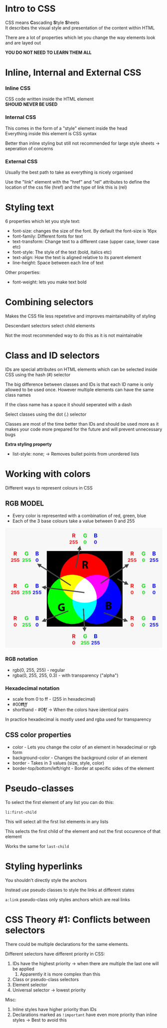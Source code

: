 # Intro to CSS

CSS means **C**ascading **S**tyle **S**heets  
It describes the visual style and presentation of the content within HTML

There are a lot of properties which let you change the way elements look and are layed out

**YOU DO NOT NEED TO LEARN THEM ALL**

# Inline, Internal and External CSS

### **Inline CSS**

CSS code written inside the HTML element  
**SHOUlD NEVER BE USED**

### **Internal CSS**

This comes in the form of a "style" element inside the head  
Everything inside this element is CSS syntax

Better than inline styling but still not recommended for large style sheets -> seperation of concerns

### **External CSS**

Usually the best path to take as everything is nicely organised

Use the "link" element with the "href" and "rel" attributes to define the location of the css file (href) and the type of link this is (rel)

# Styling text

6 properties which let you style text:

- font-size: changes the size of the font. By default the font-size is 16px
- font-family: Different fonts for text
- text-transform: Change text to a different case (upper case, lower case etc)
- font-style: The style of the text (bold, italics etc)
- text-align: How the text is aligned relative to its parent element
- line-height: Space between each line of text

Other properties:

- font-weight: lets you make text bold

# Combining selectors

Makes the CSS file less repetetive and improves maintainability of styling

Descendant selectors select child elements

Not the most recommended way to do this as it is not maintainable

# Class and ID selectors

IDs are special attributes on HTML elements which can be selected inside CSS using the hash (#) selector

The big difference between classes and IDs is that each ID name is only allowed to be used once. However multiple elements can have the same class names

If the class name has a space it should seperated with a dash

Select classes using the dot (.) selector

Classes are most of the time better than IDs and should be used more as it makes your code more prepared for the future and will prevent unnecessary bugs

**Extra styling property**

- list-style: none; -> Removes bullet points from unordered lists

# Working with colors

Different ways to represent colours in CSS

## **RGB MODEL**

- Every color is represented with a combination of red, green, blue
- Each of the 3 base colours take a value between 0 and 255

![](20230524120047.png)

### RGB notation

- rgb(0, 255, 255) - regular
- rgba(0, 255, 255, 0.3) - with transparency ("alpha")

### Hexadecimal notation

- scale from 0 to ff - (255 in hexadecimal)
- #00**ff**_ff_
- shorthand - #0**f**_f_ -> When the colors have identical pairs

In practice hexadecimal is mostly used and rgba used for transparency

## CSS color properties

- color - Lets you change the color of an element in hexadecimal or rgb form
- background-color - Changes the background color of an element
- border - Takes in 3 values (size, style, color)
- border-top/bottom/left/right - Border at specific sides of the element

# Pseudo-classes

To select the first element of any list you can do this:

`li:first-child`

This will select all the first list elements in any lists

This selects the first child of the element and not the first occurence of that element

Works the same for `last-child`

# Styling hyperlinks

You shouldn't directly style the anchors

Instead use pseudo classes to style the links at different states

`a:link` pseudo-class only styles anchors which are real links

# CSS Theory #1: Conflicts between selectors

There could be multiple declarations for the same elements.

Different selectors have different priority in CSS:

1. IDs have the highest priority -> when there are multiple the last one will be applied
   1. Apparently it is more complex than this
2. Class or pseudo-class selectors
3. Element selector
4. Universal selector -> lowest priority

Misc:

1. Inline styles have higher priority than IDs
2. Declarations marked as `!important` have even more priority than inline styles -> Best to avoid this
